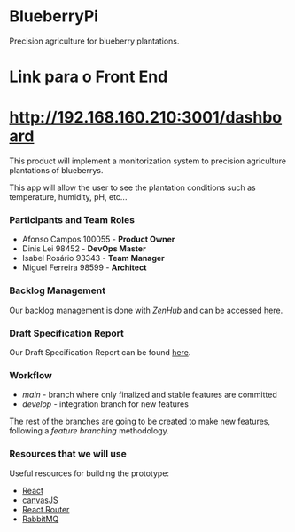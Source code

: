 # BlueberryPi

Precision agriculture for blueberry plantations.

# Link para o Front End
# http://192.168.160.210:3001/dashboard

This product will implement a monitorization system to precision agriculture plantations of blueberrys.

This app will allow the user to see the plantation conditions such as temperature, humidity, pH, etc...

<h3>Participants and Team Roles</h3>

* Afonso Campos 100055 - **Product Owner**
* Dinis Lei 98452 - **DevOps Master**
* Isabel Rosário 93343 - **Team Manager**
* Miguel Ferreira 98599 - **Architect**

<h3>Backlog Management</h3>

Our backlog management is done with *ZenHub* and can be accessed [here](https://app.zenhub.com/workspaces/little-berries-619d01ea3f082b001d0e8b7d/board?repos=431140110).

<h3>Draft Specification Report</h3>

Our Draft Specification Report can be found [here](https://docs.google.com/document/d/16-IQ1ZdKy88M73hKmsDsPa9cwICLcbgHG6ycUgUEBbk/edit?usp=sharing).

<h3>Workflow</h3>

* *main* - branch where only finalized and stable features are committed
* *develop* - integration branch for new features

The rest of the branches are going to be created to make new features, following a *feature branching* methodology.

<h3>Resources that we will use</h3>

Useful resources for building the prototype:

* [React](https://reactjs.org/)
* [canvasJS](https://canvasjs.com/)
* [React Router](https://reactrouter.com/)
* [RabbitMQ](https://www.rabbitmq.com/getstarted.html)
